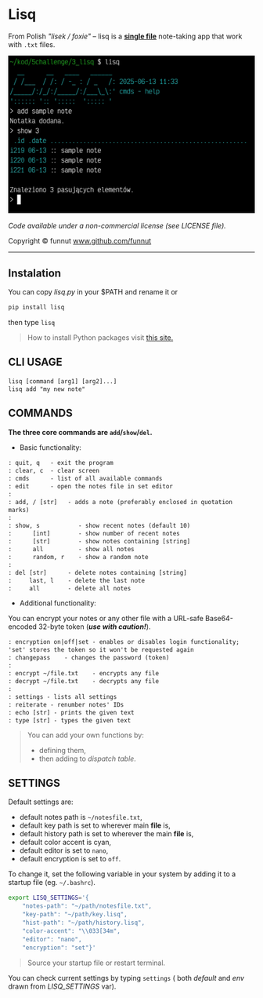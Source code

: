 # Lisq

From Polish *"lisek / foxie"* – lisq is a [**single file**](https://github.com/funnut/Lisq/blob/main/lisq/lisq.py) note-taking app that work with `.txt` files.

![Zrzut ekranu](https://raw.githubusercontent.com/funnut/Lisq/refs/heads/dev/screenshot.jpg)

*Code available under a non-commercial license (see LICENSE file).*

Copyright © funnut www.github.com/funnut

---

## Instalation

You can copy *lisq.py* in your $PATH and rename it or

```bash
pip install lisq
```

then type `lisq`

> How to install Python packages visit [this site.](https://packaging.python.org/en/latest/tutorials/installing-packages/)

## CLI USAGE

```
lisq [command [arg1] [arg2]...]
lisq add "my new note"
```

## COMMANDS

**The three core commands are `add`/`show`/`del`.**

* Basic functionality:
```
: quit, q   - exit the program
: clear, c  - clear screen
: cmds      - list of all available commands
: edit      - open the notes file in set editor
:
: add, / [str]   - adds a note (preferably enclosed in quotation marks)
:
: show, s           - show recent notes (default 10)
:      [int]        - show number of recent notes
:      [str]        - show notes containing [string]
:      all          - show all notes
:      random, r    - show a random note
:
: del [str]      - delete notes containing [string]
:     last, l    - delete the last note
:     all        - delete all notes
```

* Additional functionality:

You can encrypt your notes or any other file with a URL-safe Base64-encoded 32-byte token (***use with caution!***).
```
: encryption on|off|set - enables or disables login functionality; 'set' stores the token so it won't be requested again
: changepass    - changes the password (token)
:
: encrypt ~/file.txt    - encrypts any file
: decrypt ~/file.txt    - decrypts any file
:
: settings - lists all settings
: reiterate - renumber notes' IDs
: echo [str] - prints the given text
: type [str] - types the given text
```

> You can add your own functions by:
> + defining them,
> + then adding to *dispatch table*.

## SETTINGS

Default settings are:
   * default notes path is `~/notesfile.txt`,
   * default key path is set to wherever main __file__ is,
   * default history path is set to wherever the main __file__ is,
   * default color accent is cyan,
   * default editor is set to `nano`,
   * default encryption is set to `off`.

To change it, set the following variable in your system by adding it to a startup file (eg. `~/.bashrc`).

```bash
export LISQ_SETTINGS='{
    "notes-path": "~/path/notesfile.txt",
    "key-path": "~/path/key.lisq",
    "hist-path": "~/path/history.lisq",
    "color-accent": "\\033[34m",
    "editor": "nano",
    "encryption": "set"}'
```

> Source your startup file or restart terminal.

You can check current settings by typing `settings` ( both *default* and *env* drawn from *LISQ_SETTINGS* var).
